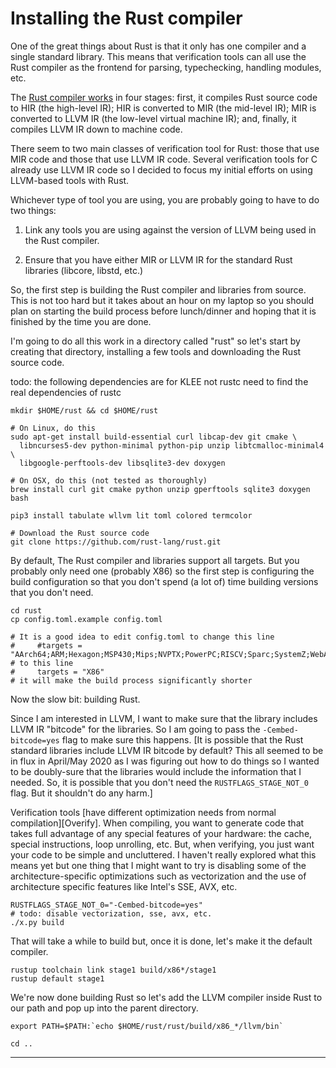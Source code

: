# Installing the Rust compiler

One of the great things about Rust is that it only has one compiler
and a single standard library.
This means that verification tools can all use the Rust compiler
as the frontend for parsing, typechecking, handling modules, etc.

The [Rust compiler works](https://blog.rust-lang.org/2016/04/19/MIR.html)
in four stages:
first, it compiles Rust source code to HIR (the high-level IR);
HIR is converted to MIR (the mid-level IR);
MIR is converted to LLVM IR (the low-level virtual machine IR);
and, finally, it compiles LLVM IR down to machine code.

There seem to two main classes of verification tool for Rust:
those that use MIR code and those that use LLVM IR code.
Several verification tools for C already use LLVM IR code
so I decided to focus my initial efforts on using LLVM-based tools
with Rust.

Whichever type of tool you are using, you are probably going to
have to do two things:

1. Link any tools you are using against the version of LLVM being
   used in the Rust compiler.

2. Ensure that you have either MIR or LLVM IR for the standard
   Rust libraries (libcore, libstd, etc.)

So, the first step is building the Rust compiler and libraries
from source.
This is not too hard but it takes about an hour on my laptop
so you should plan on starting the build process before lunch/dinner and hoping that it is
finished by the time you are done.

I'm going to do all this work in a directory called "rust" so let's start by
creating that directory, installing a few tools and downloading the Rust source code.


todo: the following dependencies are for KLEE not rustc
need to find the real dependencies of rustc

```
mkdir $HOME/rust && cd $HOME/rust

# On Linux, do this
sudo apt-get install build-essential curl libcap-dev git cmake \
  libncurses5-dev python-minimal python-pip unzip libtcmalloc-minimal4 \
  libgoogle-perftools-dev libsqlite3-dev doxygen

# On OSX, do this (not tested as thoroughly)
brew install curl git cmake python unzip gperftools sqlite3 doxygen bash

pip3 install tabulate wllvm lit toml colored termcolor

# Download the Rust source code
git clone https://github.com/rust-lang/rust.git
```


By default, The Rust compiler and libraries support all targets.
But you probably only need one (probably X86) so the first step is
configuring the build configuration so that you don't spend (a lot of)
time building versions that you don't need.

```
cd rust
cp config.toml.example config.toml

# It is a good idea to edit config.toml to change this line 
#     #targets = "AArch64;ARM;Hexagon;MSP430;Mips;NVPTX;PowerPC;RISCV;Sparc;SystemZ;WebAssembly;X86"
# to this line 
#     targets = "X86"
# it will make the build process significantly shorter
```

Now the slow bit: building Rust.

Since I am interested in LLVM, I want to make sure that the library includes
LLVM IR "bitcode" for the libraries.
So I am going to pass the `-Cembed-bitcode=yes` flag to make sure this
happens.
[It is possible that the Rust standard libraries include LLVM IR bitcode
by default?
This all seemed to be in flux in April/May 2020 as I was figuring
out how to do things so I wanted to be doubly-sure that the
libraries would include the information that I needed.
So, it is possible that you don't need the `RUSTFLAGS_STAGE_NOT_0`
flag. But it shouldn't do any harm.]

Verification tools [have different optimization needs from normal
compilation][Overify].
When compiling, you want to generate code that takes full advantage
of any special features of your hardware: the cache, special instructions,
loop unrolling, etc.
But, when verifying, you just want your code to be simple and uncluttered.
I haven't really explored what this means yet but one thing that I might want
to try is disabling some of the architecture-specific optimizations such as
vectorization and the use of architecture specific features like Intel's SSE,
AVX, etc.

```
RUSTFLAGS_STAGE_NOT_0="-Cembed-bitcode=yes"
# todo: disable vectorization, sse, avx, etc.
./x.py build
```

That will take a while to build but, once it is done, let's make it the default
compiler.

```
rustup toolchain link stage1 build/x86*/stage1
rustup default stage1
```

We're now done building Rust so let's add the LLVM compiler inside Rust to our
path and pop up into the parent directory.

```
export PATH=$PATH:`echo $HOME/rust/rust/build/x86_*/llvm/bin`

cd ..
```



-----------------------



[Rust language]:                   https://www.rust-lang.org
[Rust book]:                       https://doc.rust-lang.org/book/
[Cargo tool]:                      https://doc.rust-lang.org/cargo/
[Rustonomicon]:                    https://doc.rust-lang.org/nomicon/
[Rust fuzzing]:                    https://github.com/rust-fuzz

[Project Oak]:                     https://github.com/project-oak/oak/blob/main/README.md
[KLEE]:                            https://klee.github.io
